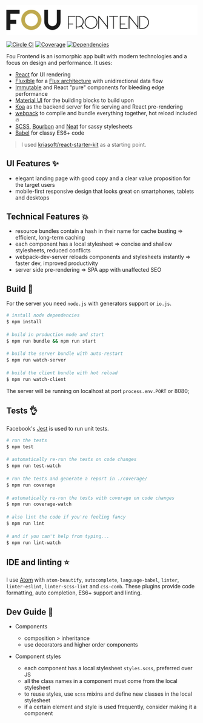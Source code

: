 ![Fou Frontend](header.png)

[![Circle CI](https://img.shields.io/circleci/project/FOUfashion/frontend/master.svg)](https://circleci.com/gh/FOUfashion/frontend)
[![Coverage](https://img.shields.io/coveralls/FOUfashion/frontend/master.svg)](https://coveralls.io/github/FOUfashion/frontend?branch=master)
[![Dependencies](https://img.shields.io/david/FOUfashion/frontend.svg)](https://david-dm.org/FOUfashion/frontend)

Fou Frontend is an isomorphic app built with modern technologies and a focus on design and performance. It uses:

- [React](https://facebook.github.io/react/) for UI rendering
- [Fluxible](http://fluxible.io/) for a [Flux architecture](https://facebook.github.io/flux/docs/overview.html) with unidirectional data flow
- [Immutable](https://facebook.github.io/immutable-js/) and React "pure" components for bleeding edge performance
- [Material UI](http://material-ui.com/) for the building blocks to build upon
- [Koa](http://koajs.com/) as the backend server for file serving and React pre-rendering
- [webpack](http://webpack.github.io/) to compile and bundle everything together, hot reload included :fire:
- [SCSS](http://sass-lang.com/), [Bourbon](http://bourbon.io/) and [Neat](http://neat.bourbon.io/) for sassy stylesheets
- [Babel](https://babeljs.io/) for classy ES6+ code

> I used [kriasoft/react-starter-kit](https://github.com/kriasoft/react-starter-kit) as a starting point.

## UI Features :sparkles:

- elegant landing page with good copy and a clear value proposition for the target users
- mobile-first responsive design that looks great on smartphones, tablets and desktops

## Technical Features :boom:

- resource bundles contain a hash in their name for cache busting => efficient, long-term caching
- each component has a local stylesheet => concise and shallow stylesheets, reduced conflicts
- webpack-dev-server reloads components and stylesheets instantly => faster dev, improved productivity
- server side pre-rendering => SPA app with unaffected SEO

## Build :pray:

For the server you need `node.js` with generators support or `io.js`.

```bash
# install node dependencies
$ npm install

# build in production mode and start
$ npm run bundle && npm run start

# build the server bundle with auto-restart
$ npm run watch-server

# build the client bundle with hot reload
$ npm run watch-client
```

The server will be running on localhost at port `process.env.PORT` or 8080;

## Tests :ok_hand:

Facebook's [Jest](https://facebook.github.io/jest/) is used to run unit tests.

```bash
# run the tests
$ npm test

# automatically re-run the tests on code changes
$ npm run test-watch

# run the tests and generate a report in ./coverage/
$ npm run coverage

# automatically re-run the tests with coverage on code changes
$ npm run coverage-watch

# also lint the code if you're feeling fancy
$ npm run lint

# and if you can't help from typing...
$ npm run lint-watch
```
## IDE and linting :star:

I use [Atom](https://atom.io/) with `atom-beautify`, `autocomplete`, `language-babel`, `linter`, `linter-eslint`, `linter-scss-lint` and `css-comb`. These plugins provide code formatting, auto completion, ES6+ support and linting.

## Dev Guide :notebook_with_decorative_cover:

- Components
  - composition > inheritance
  - use decorators and higher order components

- Component styles
  - each component has a local stylesheet `styles.scss`, preferred over JS
  - all the class names in a component must come from the local stylesheet
  - to reuse styles, use `scss` mixins and define new classes in the local stylesheet
  - if a certain element and style is used frequently, consider making it a component
